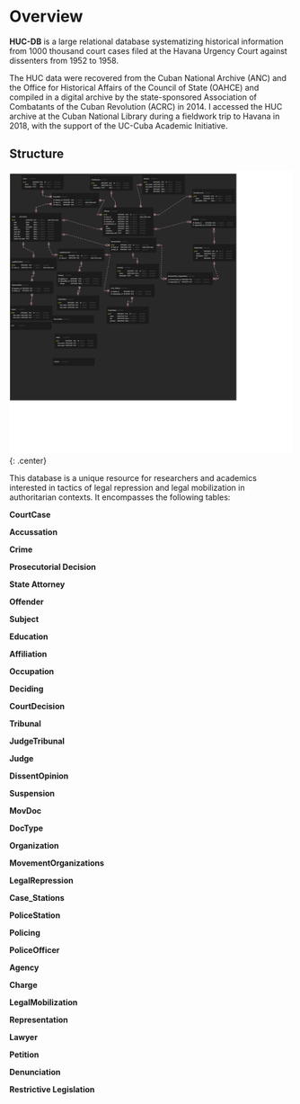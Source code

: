 # Overview

**HUC-DB** is a large relational database systematizing historical information from 1000 thousand court cases filed at the Havana Urgency Court against dissenters from 1952 to 1958. 

The HUC data were recovered from the Cuban National Archive (ANC) and the Office for Historical Affairs of the Council of State (OAHCE) and compiled in a digital archive by the state-sponsored Association of Combatants of the Cuban Revolution (ACRC) in 2014. I accessed the HUC archive at the Cuban National Library during a fieldwork trip to Havana in 2018, with the support of the UC-Cuba Academic Initiative. 

## Structure

![image](img/diagram.png){: .center}

This database is a unique resource for researchers and academics interested in tactics of legal repression and legal mobilization in authoritarian contexts. It encompasses the following tables:

**CourtCase**

  **Accussation**
  
  **Crime**
  
  **Prosecutorial Decision**
  
  **State Attorney**


**Offender**

  **Subject**

  **Education**
  
  **Affiliation**
  
  **Occupation**
  
 
**Deciding**  

  **CourtDecision**
  
  **Tribunal**
  
  **JudgeTribunal**
  
  **Judge**
  
  **DissentOpinion**
  
  **Suspension**


**MovDoc**

  **DocType**
  
  **Organization**
  
  **MovementOrganizations**


**LegalRepression**

  **Case_Stations**

  **PoliceStation**

  **Policing**
  
   **PoliceOfficer**
   
   **Agency**
   
   **Charge**
  

**LegalMobilization**

   **Representation**
   
   **Lawyer**
   
   **Petition**
   
   **Denunciation**
   
   
**Restrictive Legislation**
   


